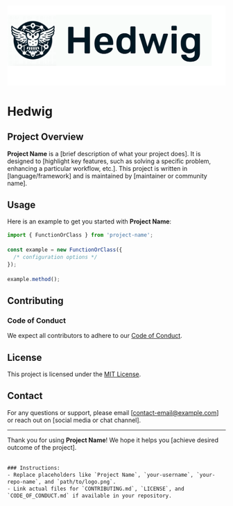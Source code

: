 ![Hedwig Header](./logo.png)

# Hedwig

## Project Overview

**Project Name** is a [brief description of what your project does]. It is designed to [highlight key features, such as solving a specific problem, enhancing a particular workflow, etc.]. This project is written in [language/framework] and is maintained by [maintainer or community name].

## Usage

Here is an example to get you started with **Project Name**:

```typescript
import { FunctionOrClass } from 'project-name';

const example = new FunctionOrClass({
  /* configuration options */
});

example.method();
```

## Contributing

### Code of Conduct

We expect all contributors to adhere to our [Code of Conduct](./CODE_OF_CONDUCT.md).

## License

This project is licensed under the [MIT License](./LICENSE).

## Contact

For any questions or support, please email [contact-email@example.com] or reach out on [social media or chat channel].

---

Thank you for using **Project Name**! We hope it helps you [achieve desired outcome of the project].
```

### Instructions:
- Replace placeholders like `Project Name`, `your-username`, `your-repo-name`, and `path/to/logo.png`.
- Link actual files for `CONTRIBUTING.md`, `LICENSE`, and `CODE_OF_CONDUCT.md` if available in your repository.
